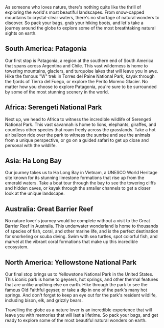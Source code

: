 As someone who loves nature, there's nothing quite like the thrill of exploring the world's most beautiful landscapes. From snow-capped mountains to crystal-clear waters, there's no shortage of natural wonders to discover. So pack your bags, grab your hiking boots, and let's take a journey around the globe to explore some of the most breathtaking natural sights on earth.

## South America: Patagonia
Our first stop is Patagonia, a region at the southern end of South America that spans across Argentina and Chile. This vast wilderness is home to towering mountains, glaciers, and turquoise lakes that will leave you in awe. Hike the famous "W" trek in Torres del Paine National Park, kayak through the fjords of Tierra del Fuego, or explore the Perito Moreno Glacier. No matter how you choose to explore Patagonia, you're sure to be surrounded by some of the most stunning scenery in the world.

## Africa: Serengeti National Park
Next up, we head to Africa to witness the incredible wildlife of Serengeti National Park. This vast savannah is home to lions, elephants, giraffes, and countless other species that roam freely across the grasslands. Take a hot air balloon ride over the park to witness the sunrise and see the animals from a unique perspective, or go on a guided safari to get up close and personal with the wildlife.

## Asia: Ha Long Bay
Our journey takes us to Ha Long Bay in Vietnam, a UNESCO World Heritage site known for its stunning limestone formations that rise up from the emerald waters. Take a boat tour through the bay to see the towering cliffs and hidden caves, or kayak through the smaller channels to get a closer look at the unique landscape.

## Australia: Great Barrier Reef
No nature lover's journey would be complete without a visit to the Great Barrier Reef in Australia. This underwater wonderland is home to thousands of species of fish, coral, and other marine life, and is the perfect destination for snorkeling or scuba diving. Swim with sea turtles, spot colorful fish, and marvel at the vibrant coral formations that make up this incredible ecosystem.

## North America: Yellowstone National Park
Our final stop brings us to Yellowstone National Park in the United States. This iconic park is home to geysers, hot springs, and other thermal features that are unlike anything else on earth. Hike through the park to see the famous Old Faithful geyser, or take a dip in one of the park's many hot springs. And don't forget to keep an eye out for the park's resident wildlife, including bison, elk, and grizzly bears.

Travelling the globe as a nature lover is an incredible experience that will leave you with memories that will last a lifetime. So pack your bags, and get ready to explore some of the most beautiful natural wonders on earth.